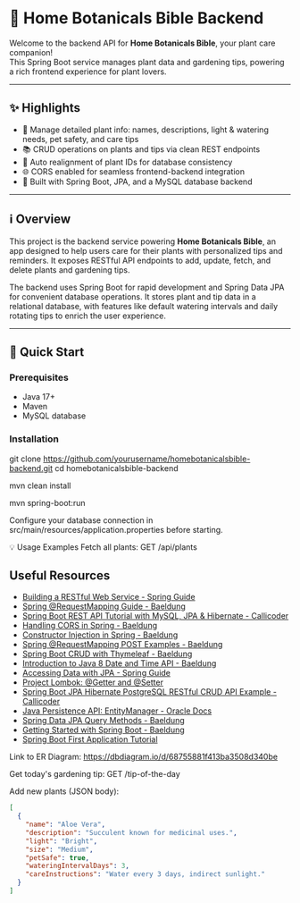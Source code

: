 # 🌿 Home Botanicals Bible Backend

Welcome to the backend API for **Home Botanicals Bible**, your plant care companion!  
This Spring Boot service manages plant data and gardening tips, powering a rich frontend experience for plant lovers.

---

## ✨ Highlights

- 🌱 Manage detailed plant info: names, descriptions, light & watering needs, pet safety, and care tips  
- 📚 CRUD operations on plants and tips via clean REST endpoints  
- 🔄 Auto realignment of plant IDs for database consistency  
- 🌐 CORS enabled for seamless frontend-backend integration  
- 🚀 Built with Spring Boot, JPA, and a MySQL database backend  

---

## ℹ️ Overview

This project is the backend service powering **Home Botanicals Bible**, an app designed to help users care for their plants with personalized tips and reminders. It exposes RESTful API endpoints to add, update, fetch, and delete plants and gardening tips.

The backend uses Spring Boot for rapid development and Spring Data JPA for convenient database operations. It stores plant and tip data in a relational database, with features like default watering intervals and daily rotating tips to enrich the user experience.

---

## 🚀 Quick Start

### Prerequisites

- Java 17+  
- Maven  
- MySQL database  

### Installation


git clone https://github.com/yourusername/homebotanicalsbible-backend.git
cd homebotanicalsbible-backend

mvn clean install

mvn spring-boot:run

Configure your database connection in src/main/resources/application.properties before starting.

💡 Usage Examples
Fetch all plants:
GET /api/plants

## Useful Resources

- [Building a RESTful Web Service - Spring Guide](https://spring.io/guides/gs/rest-service/)
- [Spring @RequestMapping Guide - Baeldung](https://www.baeldung.com/spring-requestmapping)
- [Spring Boot REST API Tutorial with MySQL, JPA & Hibernate - Callicoder](https://www.callicoder.com/spring-boot-rest-api-tutorial-with-mysql-jpa-hibernate/)
- [Handling CORS in Spring - Baeldung](https://www.baeldung.com/spring-cors)
- [Constructor Injection in Spring - Baeldung](https://www.baeldung.com/constructor-injection-in-spring)
- [Spring @RequestMapping POST Examples - Baeldung](https://www.baeldung.com/spring-requestmapping#post)
- [Spring Boot CRUD with Thymeleaf - Baeldung](https://www.baeldung.com/spring-boot-crud-thymeleaf)
- [Introduction to Java 8 Date and Time API - Baeldung](https://www.baeldung.com/java-8-date-time-intro#localdate)
- [Accessing Data with JPA - Spring Guide](https://spring.io/guides/gs/accessing-data-jpa)
- [Project Lombok: @Getter and @Setter](https://projectlombok.org/features/GetterSetter)
- [Spring Boot JPA Hibernate PostgreSQL RESTful CRUD API Example - Callicoder](https://www.callicoder.com/spring-boot-jpa-hibernate-postgresql-restful-crud-api-example/)
- [Java Persistence API: EntityManager - Oracle Docs](https://docs.oracle.com/javaee/7/api/javax/persistence/EntityManager.html)
- [Spring Data JPA Query Methods - Baeldung](https://www.baeldung.com/spring-data-jpa-query)
- [Getting Started with Spring Boot - Baeldung](https://www.baeldung.com/spring-boot-start)
- [Spring Boot First Application Tutorial](https://docs.spring.io/spring-boot/tutorial/first-application/index.html#getting-started.first-application)

Link to ER Diagram: https://dbdiagram.io/d/68755881f413ba3508d340be

Get today's gardening tip:
GET /tip-of-the-day

Add new plants (JSON body):
```json
[
  {
    "name": "Aloe Vera",
    "description": "Succulent known for medicinal uses.",
    "light": "Bright",
    "size": "Medium",
    "petSafe": true,
    "wateringIntervalDays": 3,
    "careInstructions": "Water every 3 days, indirect sunlight."
  }
]
